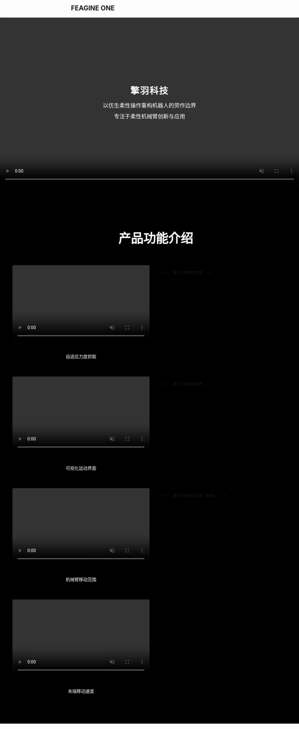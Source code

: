 ## FEAGINE ONE

<!-- 视频区域（含顶部文字框） -->
<section style="width: 100vw; margin: 0 calc(-50vw + 50%); padding: 0; background: #000; position: relative;">
  <!-- 居中文字浮层（纯透明背景） -->
  <div style="width: 60%; height: auto; padding: 30px 20px; display: flex; flex-direction: column; justify-content: center; align-items: center; position: absolute; top: 50%; left: 50%; transform: translate(-50%, -50%); z-index: 10; border-radius: 4px;">
    <!-- 突出显示“擎羽科技” -->
    <div style="margin-bottom: 15px; text-align: center; color: white; font-size: 1.8rem; font-weight: bold; letter-spacing: 2px;">
      擎羽科技
    </div>
    <!-- 下方两行文字依次排列 -->
    <div style="margin-bottom: 10px; text-align: center; color: white; font-size: 1.1rem;">
      以仿生柔性操作重构机器人的劳作边界
    </div>
    <div style="text-align: center; color: white; font-size: 1.1rem;">
      专注于柔性机械臂创新与应用
    </div>
  </div>
  <!-- 16:9比例视频区域 -->
  <div style="width: 100%; padding-bottom: 56.25%; position: relative;">
    <video 
      controls 
      autoplay 
      muted 
      playsinline 
      loop
      style="position: absolute; top: 0; left: 0; width: 100%; height: 100%; object-fit: contain; display: block; border-radius: 4px;"
    >
      <source src="./yifenzhong(xiao).mp4" type="video/mp4">
      <div style="color: white; text-align: center; padding: 100px 20px;">
        <h3>FEAGINE ONE - Origami Manipulator</h3>
        <p>视频加载中...</p>
      </div>
    </video>
  </div>
</section>

<!-- 产品功能介绍区域 -->
<section style="width: 100vw; margin: 0 calc(-50vw + 50%); padding: 80px 20px; background: #000;">
  <h2 style="text-align: center; margin-bottom: 60px; color: white; font-size: 2.5rem;">产品功能介绍</h2>
  
  <!-- 两行共4个视频（每行2个），无容器宽度限制，Grid布局保证均匀间距 -->
  <div style="display: grid; grid-template-columns: repeat(2, 1fr); gap: 40px; margin: 0 auto; padding: 0 20px;">
    <!-- 第一个视频及文字 -->
    <div>
      <div style="width: 100%; padding-bottom: 56.25%; position: relative;">
        <video autoplay muted playsinline loop style="position: absolute; top: 0; left: 0; width: 100%; height: 100%; object-fit: cover; border-radius: 4px;">
          <source src="./zishiying（xiao）.mp4" type="video/mp4">
        </video>
      </div>
      <div style="margin-top: 20px; padding: 15px; background: rgba(0,0,0,0.7); text-align: center; color: white; border-radius: 4px;">
        自适应力度抓取
      </div>
    </div>

    <!-- 第二个视频及文字 -->
   <div>
      <div style="width: 100%; padding-bottom: 56.25%; position: relative;">
        <video autoplay muted playsinline loop style="position: absolute; top: 0; left: 0; width: 100%; height: 100%; object-fit: cover; border-radius: 4px;">
          <source src="./keshihua.mp4" type="video/mp4">
        </video>
      </div>
      <div style="margin-top: 20px; padding: 15px; background: rgba(0,0,0,0.7); text-align: center; color: white; border-radius: 4px;">
        可视化运动界面
      </div>
    </div>

    <!-- 第三个视频及文字 -->
  <div>
      <div style="width: 100%; padding-bottom: 56.25%; position: relative;">
        <video autoplay muted playsinline loop style="position: absolute; top: 0; left: 0; width: 100%; height: 100%; object-fit: cover; border-radius: 4px;">
          <source src="./yidongjiaodu.mp4" type="video/mp4">
        </video>
      </div>
      <div style="margin-top: 20px; padding: 15px; background: rgba(0,0,0,0.7); text-align: center; color: white; border-radius: 4px;">
        机械臂移动范围
      </div>
    </div>

    <!-- 第四个视频及文字（新增） -->
  <div>
      <div style="width: 100%; padding-bottom: 56.25%; position: relative;">
        <video autoplay muted playsinline loop style="position: absolute; top: 0; left: 0; width: 100%; height: 100%; object-fit: cover; border-radius: 4px;">
          <source src=".moduan yidongsudu/.mp4" type="video/mp4"> <!-- 替换为实际视频路径 -->
        </video>
      </div>
      <div style="margin-top: 20px; padding: 15px; background: rgba(0,0,0,0.7); text-align: center; color: white; border-radius: 4px;">
        末端移动速度
      </div>
    </div>
  </div>
</section>

<style>
  header, footer {
    display: none !important;
  }
</style>